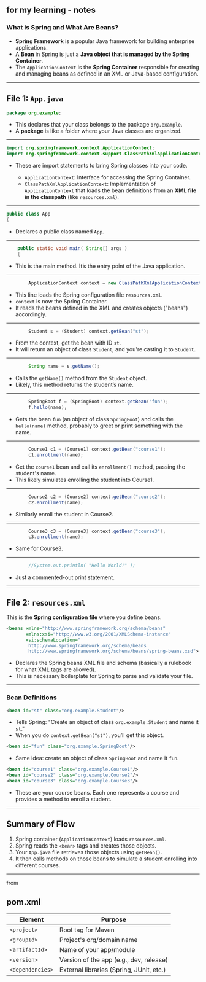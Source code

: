 ## for my learning - notes 
### What is Spring and What Are Beans?

* **Spring Framework** is a popular Java framework for building enterprise applications.
* A **Bean** in Spring is just a **Java object that is managed by the Spring Container**.
* The `ApplicationContext` is the **Spring Container** responsible for creating and managing beans as defined in an XML or Java-based configuration.

---

## File 1: `App.java`

```java
package org.example;
```

* This declares that your class belongs to the package `org.example`.
* A **package** is like a folder where your Java classes are organized.

---

```java
import org.springframework.context.ApplicationContext;
import org.springframework.context.support.ClassPathXmlApplicationContext;
```

* These are import statements to bring Spring classes into your code.

  * `ApplicationContext`: Interface for accessing the Spring Container.
  * `ClassPathXmlApplicationContext`: Implementation of `ApplicationContext` that loads the bean definitions from an **XML file in the classpath** (like `resources.xml`).

---

```java
public class App 
{
```

* Declares a public class named `App`.

---

```java
    public static void main( String[] args )
    {
```

* This is the main method. It’s the entry point of the Java application.

---

```java
        ApplicationContext context = new ClassPathXmlApplicationContext("resources.xml");
```

* This line loads the Spring configuration file `resources.xml`.
* `context` is now the Spring Container.
* It reads the beans defined in the XML and creates objects ("beans") accordingly.

---

```java
        Student s = (Student) context.getBean("st");
```

* From the context, get the bean with ID `st`.
* It will return an object of class `Student`, and you're casting it to `Student`.

---

```java
        String name = s.getName();
```

* Calls the `getName()` method from the `Student` object.
* Likely, this method returns the student’s name.

---

```java
        SpringBoot f = (SpringBoot) context.getBean("fun");
        f.hello(name);
```

* Gets the bean `fun` (an object of class `SpringBoot`) and calls the `hello(name)` method, probably to greet or print something with the name.

---

```java
        Course1 c1 = (Course1) context.getBean("course1");
        c1.enrollment(name);
```

* Get the `course1` bean and call its `enrollment()` method, passing the student's name.
* This likely simulates enrolling the student into Course1.

---

```java
        Course2 c2 = (Course2) context.getBean("course2");
        c2.enrollment(name);
```

* Similarly enroll the student in Course2.

---

```java
        Course3 c3 = (Course3) context.getBean("course3");
        c3.enrollment(name);
```

* Same for Course3.

---

```java
        //System.out.println( "Hello World!" );
```

* Just a commented-out print statement.

---

##  File 2: `resources.xml`

This is the **Spring configuration file** where you define beans.

```xml
<beans xmlns="http://www.springframework.org/schema/beans"
       xmlns:xsi="http://www.w3.org/2001/XMLSchema-instance"
       xsi:schemaLocation="
        http://www.springframework.org/schema/beans
        http://www.springframework.org/schema/beans/spring-beans.xsd">
```

* Declares the Spring beans XML file and schema (basically a rulebook for what XML tags are allowed).
* This is necessary boilerplate for Spring to parse and validate your file.

---

### Bean Definitions

```xml
<bean id="st" class="org.example.Student"/>
```

* Tells Spring: "Create an object of class `org.example.Student` and name it `st`."
* When you do `context.getBean("st")`, you’ll get this object.

```xml
<bean id="fun" class="org.example.SpringBoot"/>
```

* Same idea: create an object of class `SpringBoot` and name it `fun`.

```xml
<bean id="course1" class="org.example.Course1"/>
<bean id="course2" class="org.example.Course2"/>
<bean id="course3" class="org.example.Course3"/>
```

* These are your course beans. Each one represents a course and provides a method to enroll a student.

---

##  Summary of Flow

1. Spring container (`ApplicationContext`) loads `resources.xml`.
2. Spring reads the `<bean>` tags and creates those objects.
3. Your `App.java` file retrieves those objects using `getBean()`.
4. It then calls methods on those beans to simulate a student enrolling into different courses.

---
from
## pom.xml

| Element          | Purpose                                  |
| ---------------- | ---------------------------------------- |
| `<project>`      | Root tag for Maven                       |
| `<groupId>`      | Project's org/domain name                |
| `<artifactId>`   | Name of your app/module                  |
| `<version>`      | Version of the app (e.g., dev, release)  |
| `<dependencies>` | External libraries (Spring, JUnit, etc.) |
